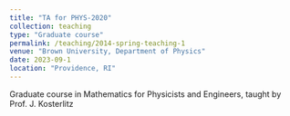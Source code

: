 ```yaml
---
title: "TA for PHYS-2020"
collection: teaching
type: "Graduate course"
permalink: /teaching/2014-spring-teaching-1
venue: "Brown University, Department of Physics"
date: 2023-09-1
location: "Providence, RI"
---
```


Graduate course in Mathematics for Physicists and Engineers, taught by Prof. J. Kosterlitz

